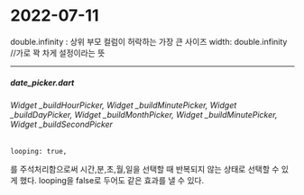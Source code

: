 2022-07-11
==========

double.infinity : 상위 부모 컬럼이 허락하는 가장 큰 사이즈
width: double.infinity //가로 꽉 차게 설정이라는 뜻

----------
##### date_picker.dart
###### Widget _buildHourPicker, Widget _buildMinutePicker, Widget _buildDayPicker, Widget _buildMonthPicker, Widget _buildMinutePicker, Widget _buildSecondPicker
```
looping: true,
```
를 주석처리함으로써 시간,분,초,월,일을 선택할 때 반복되지 않는 상태로 선택할 수 있게 했다. looping을 false로 두어도 같은 효과를 낼 수 있다.